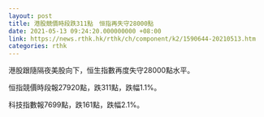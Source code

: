 ```yaml
---
layout: post
title: 港股競價時段跌311點　恒指再失守28000點
date: 2021-05-13 09:24:20.000000000 +08:00
link: https://news.rthk.hk/rthk/ch/component/k2/1590644-20210513.htm
categories: rthk
---
```


港股跟隨隔夜美股向下，恒生指數再度失守28000點水平。

恒指競價時段報27920點，跌311點，跌幅1.1%。

科技指數報7699點，跌161點，跌幅2.1%。
